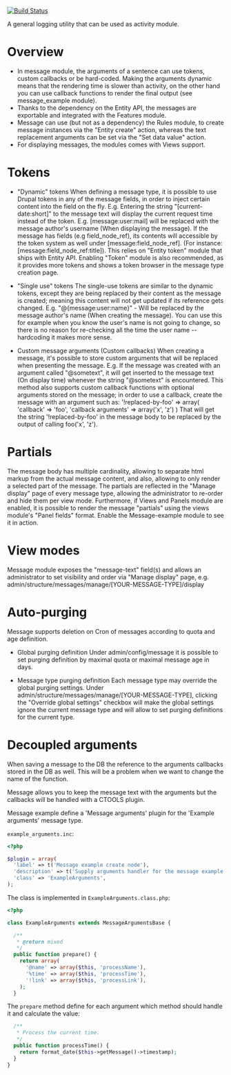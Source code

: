 [![Build Status](https://travis-ci.org/Gizra/message.svg?branch=7.x-1.x)](https://travis-ci.org/Gizra/message)

A general logging utility that can be used as activity module.

Overview
========
* In message module, the arguments of a sentence can use tokens, custom
  callbacks or be hard-coded. Making the arguments dynamic means that the
  rendering time is slower than activity, on the other hand you can use
  callback functions to render the final output (see message_example module).
* Thanks to the dependency on the Entity API, the messages are exportable and
  integrated with the Features module.
* Message can use (but not as a dependency) the Rules module, to create message
  instances via the "Entity create" action, whereas the text replacement
  arguments can be set via the "Set data value" action.
* For displaying messages, the modules comes with Views support.

Tokens
======
* "Dynamic" tokens
  When defining a message type, it is possible to use Drupal tokens in any of the
  message fields, in order to inject certain content into the field on the fly.
  E.g. Entering the string "[current-date:short]" to the message text will
  display the current request time instead of the token.
  E.g. [message:user:mail] will be replaced with the message author's username
  (When displaying the message).
  If the message has fields (e.g field_node_ref), its contents will accessible
  by the token system as well under [message:field_node_ref].
  (For instance: [message:field_node_ref:title]).
  This relies on "Entity token" module that ships with Entity API.
  Enabling "Token" module is also recommended, as it provides more tokens
  and shows a token browser in the message type creation page.

* "Single use" tokens
  The single-use tokens are similar to the dynamic tokens, except they are
  being replaced by their content as the message is created; meaning this
  content will not get updated if its reference gets changed.
  E.g. "@{message:user:name}" - Will be replaced by the message author's name
  (When creating the message).
  You can use this for example when you know the user's name is not going
  to change, so there is no reason for re-checking all the time the user
  name -- hardcoding it makes more sense.

* Custom message arguments (Custom callbacks)
  When creating a message, it's possible to store custom arguments that will be
  replaced when presenting the message.
  E.g. If the message was created with an argument called "@sometext", it will
  get inserted to the message text (On display time) whenever the string
  "@sometext" is encountered.
  This method also supports custom callback functions with optional arguments
  stored on the message; in order to use a callback, create the message with
  an argument such as:
  '!replaced-by-foo' => array(
    'callback' => 'foo',
    'callback arguments' => array('x', 'z')
  )
  That will get the string '!replaced-by-foo' in the message body to be replaced
  by the output of calling foo('x', 'z').

Partials
========
The message body has multiple cardinality, allowing to separate html markup
from the actual message content, and also, allowing to only render a selected
part of the message.
The partials are reflected in the "Manage display" page of every message type,
allowing the administrator to re-order and hide them per view mode.
Furthermore, if Views and Panels module are enabled, it is possible to render
the message "partials" using the views module's "Panel fields" format.
Enable the Message-example module to see it in action.

View modes
==========
Message module exposes the "message-text" field(s) and allows an
administrator to set visibility and order via "Manage display" page, e.g.
admin/structure/messages/manage/[YOUR-MESSAGE-TYPE]/display

Auto-purging
============
Message supports deletion on Cron of messages according to quota and age
definition.

* Global purging definition
  Under admin/config/message it is possible to set purging definition by
  maximal quota or maximal message age in days.

* Message type purging definition
  Each message type may override the global purging settings. Under
  admin/structure/messages/manage/[YOUR-MESSAGE-TYPE], clicking the
  "Override global settings" checkbox will make the global settings ignore the
  current message type and will allow to set purging definitions for the current
  type.
  
Decoupled arguments
============
When saving a message to the DB the reference to the arguments callbacks stored
in the DB as well. This will be a problem when we want to change the name of the
function.

Message allows you to keep the message text with the arguments but the callbacks 
will be handled with a CTOOLS plugin.

Message example define a 'Message arguments' plugin for the 'Example arguments'
message type.

`example_arguments.inc`:
```php
<?php

$plugin = array(
  'label' => t('Message example create node'),
  'description' => t('Supply arguments handler for the message example create node bundle.'),
  'class' => 'ExampleArguments',
);
```

The class is implemented in `ExampleArguments.class.php`:
```php
<?php

class ExampleArguments extends MessageArgumentsBase {

  /**
   * @return mixed
   */
  public function prepare() {
    return array(
      '@name' => array($this, 'processName'),
      '%time' => array($this, 'processTime'),
      '!link' => array($this, 'processLink'),
    );
  }
```

The `prepare` method define for each argument which method should handle it and
calculate the value:
```php
  /**
   * Process the current time.
   */
  public function processTime() {
    return format_date($this->getMessage()->timestamp);
  }
}
```
